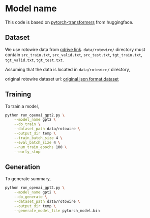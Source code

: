 # Model name
This code is based on [pytorch-transformers](https://github.com/huggingface/pytorch-transformers) from huggingface.
  

## Dataset
We use rotowire data from [gdrive link](https://drive.google.com/drive/folders/1GvFBVvOa2YPy_X9aJ6KYLoz_CnqZN796).
`data/rotowire/` directory must contain `src_train.txt`, `src_valid.txt`, `src_test.txt`, `tgt_train.txt`, `tgt_valid.txt`, `tgt_test.txt`.
  
Assuming that the data is located in `data/rotowire/` directory,

original rotowire dataset url: [original json format dataset](https://github.com/harvardnlp/boxscore-data)
 
## Training
To train a model,
```bash
python run_openai_gpt2.py \
    --model_name gpt2 \
    --do_train \
    --dataset_path data/rotowire \
    --output_dir temp \
    --train_batch_size 4 \
    --eval_batch_size 4 \
    --num_train_epochs 100 \
    --early_stop
```

## Generation
To generate summary,
```bash
python run_openai_gpt2.py \
    --model_name gpt2 \
    --do_generate \
    --dataset_path data/rotowire \
    --output_dir temp \
    --generate_model_file pytorch_model.bin
```
